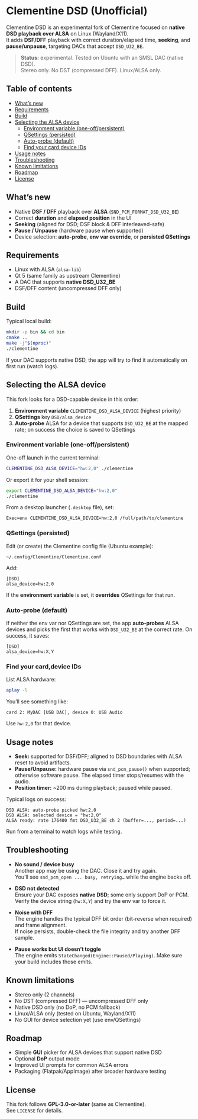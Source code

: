 # Clementine DSD (Unofficial)

Clementine DSD is an experimental fork of Clementine focused on **native DSD playback over ALSA** on Linux (Wayland/X11).  
It adds **DSF/DFF** playback with correct duration/elapsed time, **seeking**, and **pause/unpause**, targeting DACs that accept `DSD_U32_BE`.

> **Status:** experimental. Tested on Ubuntu with an SMSL DAC (native DSD).  
> Stereo only. No DST (compressed DFF). Linux/ALSA only.

## Table of contents

- [What’s new](#whats-new)
- [Requirements](#requirements)
- [Build](#build)
- [Selecting the ALSA device](#selecting-the-alsa-device)
  - [Environment variable (one-off/persistent)](#environment-variable-one-offpersistent)
  - [QSettings (persisted)](#qsettings-persisted)
  - [Auto-probe (default)](#auto-probe-default)
  - [Find your card,device IDs](#find-your-carddevice-ids)
- [Usage notes](#usage-notes)
- [Troubleshooting](#troubleshooting)
- [Known limitations](#known-limitations)
- [Roadmap](#roadmap)
- [License](#license)

## What’s new

- Native **DSF / DFF** playback over **ALSA** (`SND_PCM_FORMAT_DSD_U32_BE`)
- Correct **duration** and **elapsed position** in the UI
- **Seeking** (aligned for DSD; DSF block & DFF interleaved-safe)
- **Pause / Unpause** (hardware pause when supported)
- Device selection: **auto-probe**, **env var override**, or **persisted QSettings**

## Requirements

- Linux with ALSA (`alsa-lib`)
- Qt 5 (same family as upstream Clementine)
- A DAC that supports **native DSD_U32_BE**
- DSF/DFF content (uncompressed DFF only)

## Build

Typical local build:

```bash
mkdir -p bin && cd bin
cmake ..
make -j"$(nproc)"
./clementine
```

If your DAC supports native DSD, the app will try to find it automatically on first run (watch logs).

## Selecting the ALSA device

This fork looks for a DSD-capable device in this order:

1. **Environment variable** `CLEMENTINE_DSD_ALSA_DEVICE` (highest priority)  
2. **QSettings** key `DSD/alsa_device`  
3. **Auto-probe** ALSA for a device that supports `DSD_U32_BE` at the mapped rate; on success the choice is saved to QSettings

### Environment variable (one-off/persistent)

One-off launch in the current terminal:
```bash
CLEMENTINE_DSD_ALSA_DEVICE="hw:2,0" ./clementine
```

Or export it for your shell session:
```bash
export CLEMENTINE_DSD_ALSA_DEVICE="hw:2,0"
./clementine
```

From a desktop launcher (`.desktop` file), set:
```
Exec=env CLEMENTINE_DSD_ALSA_DEVICE=hw:2,0 /full/path/to/clementine
```

### QSettings (persisted)

Edit (or create) the Clementine config file (Ubuntu example):

```
~/.config/Clementine/Clementine.conf
```

Add:
```
[DSD]
alsa_device=hw:2,0
```

If the **environment variable** is set, it **overrides** QSettings for that run.

### Auto-probe (default)

If neither the env var nor QSettings are set, the app **auto-probes** ALSA devices and picks the first that works with `DSD_U32_BE` at the correct rate. On success, it saves:

```
[DSD]
alsa_device=hw:X,Y
```

### Find your card,device IDs

List ALSA hardware:
```bash
aplay -l
```

You’ll see something like:
```
card 2: MyDAC [USB DAC], device 0: USB Audio
```

Use `hw:2,0` for that device.

## Usage notes

- **Seek:** supported for DSF/DFF; aligned to DSD boundaries with ALSA reset to avoid artifacts.  
- **Pause/Unpause:** hardware pause via `snd_pcm_pause()` when supported; otherwise software pause. The elapsed timer stops/resumes with the audio.  
- **Position timer:** ~200 ms during playback; paused while paused.

Typical logs on success:
```
DSD ALSA: auto-probe picked hw:2,0
DSD ALSA: selected device = "hw:2,0"
ALSA ready: rate 176400 fmt DSD_U32_BE ch 2 (buffer=..., period=...)
```

Run from a terminal to watch logs while testing.

## Troubleshooting

- **No sound / device busy**  
  Another app may be using the DAC. Close it and try again.  
  You’ll see `snd_pcm_open ... busy, retrying…` while the engine backs off.

- **DSD not detected**  
  Ensure your DAC exposes **native DSD**; some only support DoP or PCM.  
  Verify the device string (`hw:X,Y`) and try the env var to force it.

- **Noise with DFF**  
  The engine handles the typical DFF bit order (bit-reverse when required) and frame alignment.  
  If noise persists, double-check the file integrity and try another DFF sample.

- **Pause works but UI doesn’t toggle**  
  The engine emits `StateChanged(Engine::Paused/Playing)`. Make sure your build includes those emits.

## Known limitations

- Stereo only (2 channels)  
- No DST (compressed DFF) — uncompressed DFF only  
- Native DSD only (no DoP, no PCM fallback)  
- Linux/ALSA only (tested on Ubuntu, Wayland/X11)  
- No GUI for device selection yet (use env/QSettings)

## Roadmap

- Simple **GUI** picker for ALSA devices that support native DSD  
- Optional **DoP** output mode  
- Improved UI prompts for common ALSA errors  
- Packaging (Flatpak/AppImage) after broader hardware testing

## License

This fork follows **GPL-3.0-or-later** (same as Clementine).  
See `LICENSE` for details.
